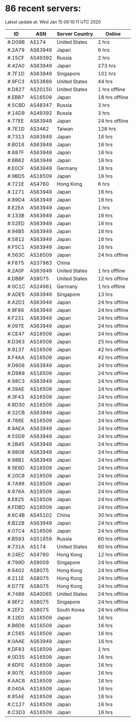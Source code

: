 # 86 recent servers:

Latest update at: Wed Jan 15 09:10:11 UTC 2020

| ID | ASN | Server Country | Online |
| -- | --- | -------------- | ------ |
| #.D09B | AS174 | United States | 2 hrs |
| #.2A79 | AS63949 | Japan | 6 hrs |
| #.15CF | AS49392 | Russia | 2 hrs |
| #.42A0 | AS63949 | Japan | 273 hrs |
| #.7F1D | AS63949 | Singapore | 101 hrs |
| #.9FC3 | AS53889 | United States | 44 hrs |
| #.D827 | AS20150 | United States | 1 hrs offline |
| #.EBB7 | AS16509 | Japan | 18 hrs offline |
| #.5CBD | AS48347 | Russia | 3 hrs |
| #.14D9 | AS49392 | Russia | 3 hrs |
| #.77EE | AS63949 | Japan | 24 hrs offline |
| #.7E1D | AS3462 | Taiwan | 128 hrs |
| #.7313 | AS63949 | Japan | 16 hrs |
| #.B016 | AS63949 | Japan | 16 hrs |
| #.687F | AS63949 | Japan | 16 hrs |
| #.6B62 | AS63949 | Japan | 16 hrs |
| #.E0CF | AS63949 | Germany | 18 hrs |
| #.9BD5 | AS16509 | Japan | 16 hrs |
| #.721E | AS4760 | Hong Kong | 6 hrs |
| #.1271 | AS63949 | Japan | 16 hrs |
| #.89D4 | AS63949 | Japan | 16 hrs |
| #.E2EA | AS63949 | Japan | 1 hrs |
| #.133B | AS63949 | Japan | 16 hrs |
| #.52ED | AS63949 | Japan | 16 hrs |
| #.94B5 | AS63949 | Japan | 16 hrs |
| #.5812 | AS63949 | Japan | 16 hrs |
| #.F5C1 | AS63949 | Japan | 16 hrs |
| #.563C | AS16509 | Japan | 24 hrs offline |
| #.F875 | AS37963 | China | |
| #.2A0F | AS63949 | United States | 1 hrs offline |
| #.DBBF | AS8075 | United States | 12 hrs offline |
| #.0C1C | AS24961 | Germany | 1 hrs offline |
| #.ADE5 | AS63949 | Singapore | 13 hrs |
| #.A2D1 | AS63949 | Japan | 24 hrs offline |
| #.9F86 | AS63949 | Japan | 24 hrs offline |
| #.F231 | AS63949 | Japan | 24 hrs offline |
| #.097E | AS63949 | Japan | 24 hrs offline |
| #.CE47 | AS16509 | Japan | 24 hrs offline |
| #.D363 | AS16509 | Japan | 25 hrs offline |
| #.9137 | AS16509 | Japan | 42 hrs offline |
| #.F4AA | AS16509 | Japan | 42 hrs offline |
| #.D606 | AS63949 | Japan | 24 hrs offline |
| #.D989 | AS16509 | Japan | 24 hrs offline |
| #.98C3 | AS63949 | Japan | 24 hrs offline |
| #.39AE | AS16509 | Japan | 24 hrs offline |
| #.3F43 | AS16509 | Japan | 24 hrs offline |
| #.8D30 | AS16509 | Japan | 24 hrs offline |
| #.32CB | AS63949 | Japan | 24 hrs offline |
| #.766E | AS16509 | Japan | 24 hrs offline |
| #.9AEA | AS63949 | Japan | 24 hrs offline |
| #.55D9 | AS63949 | Japan | 24 hrs offline |
| #.2B45 | AS63949 | Japan | 24 hrs offline |
| #.9808 | AS63949 | Japan | 24 hrs offline |
| #.98B1 | AS63949 | Japan | 24 hrs offline |
| #.5E6D | AS16509 | Japan | 24 hrs offline |
| #.20C8 | AS16509 | Japan | 24 hrs offline |
| #.7A98 | AS16509 | Japan | 24 hrs offline |
| #.976A | AS16509 | Japan | 24 hrs offline |
| #.E825 | AS16509 | Japan | 24 hrs offline |
| #.FDBD | AS16509 | Japan | 24 hrs offline |
| #.6C4B | AS45102 | China | 30 hrs offline |
| #.B22B | AS63949 | Japan | 24 hrs offline |
| #.07C4 | AS16509 | Japan | 24 hrs offline |
| #.B593 | AS51659 | Russia | 60 hrs offline |
| #.731A | AS174 | United States | 60 hrs offline |
| #.24EC | AS4760 | Hong Kong | 12 hrs offline |
| #.799D | AS9009 | Singapore | 24 hrs offline |
| #.6402 | AS8075 | Hong Kong | 24 hrs offline |
| #.211E | AS8075 | Hong Kong | 24 hrs offline |
| #.D77E | AS8075 | Hong Kong | 24 hrs offline |
| #.7486 | AS40065 | United States | 24 hrs offline |
| #.9EF2 | AS8075 | Singapore | 24 hrs offline |
| #.2EF2 | AS8075 | South Korea | 24 hrs offline |
| #.12E0 | AS16509 | Japan | 16 hrs |
| #.B6D6 | AS16509 | Japan | 16 hrs |
| #.C565 | AS16509 | Japan | 16 hrs |
| #.0AAE | AS63949 | Japan | 16 hrs |
| #.DF83 | AS16509 | Japan | 1 hrs |
| #.0D35 | AS16509 | Japan | 16 hrs |
| #.6DFE | AS16509 | Japan | 16 hrs |
| #.907E | AS16509 | Japan | 16 hrs |
| #.AAC6 | AS16509 | Japan | 16 hrs |
| #.040A | AS16509 | Japan | 16 hrs |
| #.85AE | AS16509 | Japan | 16 hrs |
| #.C127 | AS16509 | Japan | 16 hrs |
| #.C3D3 | AS16509 | Japan | 16 hrs |

